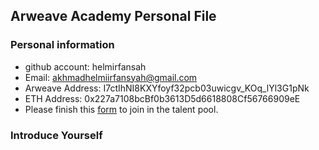 ## Arweave Academy Personal File

### Personal information

- github account: helmirfansah
- Email: akhmadhelmiirfansyah@gmail.com
- Arweave Address: I7ctIhNI8KXYfoyf32pcb03uwicgv_KOq_lYl3G1pNk
- ETH Address: 0x227a7108bcBf0b3613D5d6618808Cf56766909eE
- Please finish this [form](https://docs.google.com/forms/d/e/1FAIpQLSfWA5fIIcBgmRppm3jNz5vmf9Mai_QMVil-2pO4r7YKn_Zhtw/viewform?usp=sf_link) to join in the talent pool.

### Introduce Yourself
